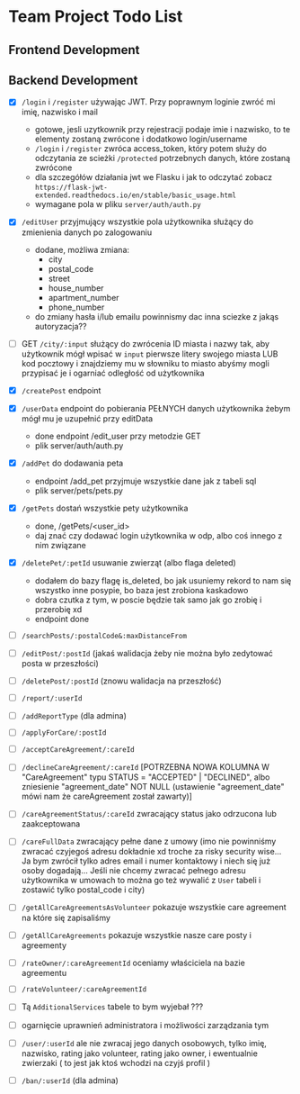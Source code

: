 # Team Project Todo List

## Frontend Development

## Backend Development

- [x] `/login` i `/register` używając JWT. Przy poprawnym loginie zwróć mi imię, nazwisko i mail
  - gotowe, jesli uzytkownik przy rejestracji podaje imie i nazwisko, to te elementy zostaną zwrócone i dodatkowo login/username
  - `/login` i `/register` zwróca access_token, który potem służy do odczytania ze scieżki `/protected` potrzebnych danych, które zostaną zwrócone
  - dla szczegółów działania jwt we Flasku i jak to odczytać zobacz `https://flask-jwt-extended.readthedocs.io/en/stable/basic_usage.html`
  - wymagane pola w pliku `server/auth/auth.py`
  
- [x] `/editUser` przyjmujący wszystkie pola użytkownika służący do zmienienia danych po zalogowaniu
  - dodane, możliwa zmiana:
    - city
    - postal_code
    - street
    - house_number
    - apartment_number
    - phone_number
  - do zmiany hasła i/lub emailu powinnismy dac inna sciezke z jakąs autoryzacja??
- [ ] GET `/city/:input` służący do zwrócenia ID miasta i nazwy tak, aby użytkownik mógł wpisać w `input` pierwsze litery swojego miasta LUB kod pocztowy i znajdziemy mu w słowniku to miasto abyśmy mogli przypisać je i ogarniać odległość od użytkownika
- [x] `/createPost` endpoint
- [x] `/userData` endpoint do pobierania PEŁNYCH danych użytkownika żebym mógł mu je uzupełnić przy editData
  - done endpoint /edit_user przy metodzie GET
  - plik server/auth/auth.py
- [x] `/addPet` do dodawania peta
  - endpoint /add_pet przyjmuje wszystkie dane jak z tabeli sql
  - plik server/pets/pets.py
- [x] `/getPets` dostań wszystkie pety użytkownika
  - done, /getPets/<user_id>
  - daj znać czy dodawać login użytkownika w odp, albo coś innego z nim związane
- [x] `/deletePet/:petId` usuwanie zwierząt (albo flaga deleted)
  - dodałem do bazy flagę is_deleted, bo jak usuniemy rekord to nam się wszystko inne posypie, bo baza jest zrobiona kaskadowo
  - dobra czutka z tym, w poscie będzie tak samo jak go zrobię i przerobię xd
  - endpoint done
- [ ] `/searchPosts/:postalCode&:maxDistanceFrom`
- [ ] `/editPost/:postId` (jakaś walidacja żeby nie można było zedytować posta w przeszłości)
- [ ] `/deletePost/:postId` (znowu walidacja na przeszłość)
- [ ] `/report/:userId`
- [ ] `/addReportType` (dla admina)
- [ ] `/applyForCare/:postId`
- [ ] `/acceptCareAgreement/:careId`
- [ ] `/declineCareAgreement/:careId` [POTRZEBNA NOWA KOLUMNA W "CareAgreement" typu STATUS = "ACCEPTED" | "DECLINED", albo zniesienie "agreement_date" NOT NULL  (ustawienie "agreement_date" mówi nam że careAgreement został zawarty)]
- [ ] `/careAgreementStatus/:careId` zwracający status jako odrzucona lub zaakceptowana
- [ ] `/careFullData` zwracający pełne dane z umowy (imo nie powinniśmy zwracać czyjegoś adresu dokładnie xd troche za risky security wise... Ja bym zwrócił tylko adres email i numer kontaktowy i niech się już osoby dogadają... Jeśli nie chcemy zwracać pełnego adresu użytkownika w umowach to można go też wywalić z `User` tabeli i zostawić tylko postal_code i city)
- [ ] `/getAllCareAgreementsAsVolunteer` pokazuje wszystkie care agreement na które się zapisaliśmy
- [ ] `/getAllCareAgreements` pokazuje wszystkie nasze care posty i agreementy
- [ ] `/rateOwner/:careAgreementId` oceniamy właściciela na bazie agreementu
- [ ] `/rateVolunteer/:careAgreementId`
- [ ] Tą `AdditionalServices` tabele to bym wyjebał ???
- [ ] ogarnięcie uprawnień administratora i możliwości zarządzania tym
- [ ] `/user/:userId` ale nie zwracaj jego danych osobowych, tylko imię, nazwisko, rating jako volunteer, rating jako owner, i ewentualnie zwierzaki ( to jest jak ktoś wchodzi na czyjś profil )
- [ ] `/ban/:userId` (dla admina)
